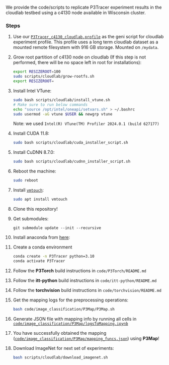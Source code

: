 We provide the code/scripts to replicate P3Tracer experiment results in the cloudlab testbed using a c4130 node available in Wisconsin cluster.

### Steps

1. Use our [`P3Tracer_c4130_cloudlab.profile`](P3Tracer_c4130_cloudlab.profile) as the geni script for cloudlab experiment profile. This profile uses a long term cloudlab dataset as a mounted remote filesystem with 916 GB storage. Mounted on `/mydata`.

2. Grow root partition of c4130 node on cloudlab (If this step is not performed, there will be no space left in root for installations):
    ```bash
    export RESIZEROOT=100
    sudo scripts/cloudlab/grow-rootfs.sh
    export RESIZEROOT=
    ```
3. Install Intel VTune:
    ```bash
    sudo bash scripts/cloudlab/install_vtune.sh
    # Make sure to run below commands 
    echo "source /opt/intel/oneapi/setvars.sh" > ~/.bashrc
    sudo usermod -aG vtune $USER && newgrp vtune
    ```
    Note: we used `Intel(R) VTune(TM) Profiler 2024.0.1 (build 627177)`
4. Install CUDA 11.8:
    ```bash
    sudo bash scripts/cloudlab/cuda_installer_script.sh
    ```
5. Install CuDNN 8.7.0:
    ```bash
    sudo bash scripts/cloudlab/cudnn_installer_script.sh
    ```
6. Reboot the machine:
    ```bash
    sudo reboot
    ```
7. Install [`vmtouch`](https://linux.die.net/man/8/vmtouch):
    ```bash
    sudo apt install vmtouch
    ```
8. Clone this repository!
9. Get submodules:

    ```git
    git submodule update --init --recursive
    ```
10. Install anaconda from [here](https://conda.io/projects/conda/en/latest/user-guide/install/linux.html): 
11. Create a conda environment
    ```bash
    conda create -n P3Tracer python=3.10
    conda activate P3Tracer
    ```
12. Follow the **P3Torch** build instructions in `code/P3Torch/README.md`
13. Follow the **itt-python** build instructions in `code/itt-python/README.md`
14. Follow the **torchvision** build instructions in `code/torchvision/README.md`
15. Get the mapping logs for the preprocessing operations:
    ```bash
    bash code/image_classification/P3Map/P3Map.sh
    ```
16. Generate JSON file with mapping info by running all cells in [`code/image_classification/P3Map/logsToMapping.ipynb`](code/image_classification/P3Map/logsToMapping.ipynb)
17. You have successfully obtained the mapping ([`code/image_classification/P3Map/mapping_funcs.json`](code/image_classification/P3Map/mapping_funcs.json)) using **P3Map**!
18. Download ImageNet for next set of experiments:
    ```bash
    bash scripts/cloudlab/download_imagenet.sh
    ```
